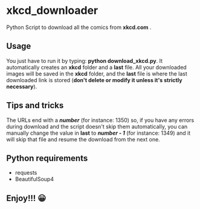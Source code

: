 # xkcd_downloader

Python Script to download all the comics from **xkcd.com** .

## Usage

You just have to run it by typing: **python download_xkcd.py**. It automatically creates an **xkcd** folder and a **last** file. All your downloaded images will be saved in the **xkcd** folder, and the **last** file is where the last downloaded link is stored (**don't delete or modify it unless it's strictly necessary**).

## Tips and tricks

The URLs end with a *__number__* (for instance: 1350) so, if you have any errors during download and the script doesn't skip them automatically, you can manually change the value in **last** to *__number - 1__* (for instance: 1349) and it will skip that file and resume the download from the next one.

## Python requirements

- requests
- BeautifulSoup4

## Enjoy!!! :grinning:
